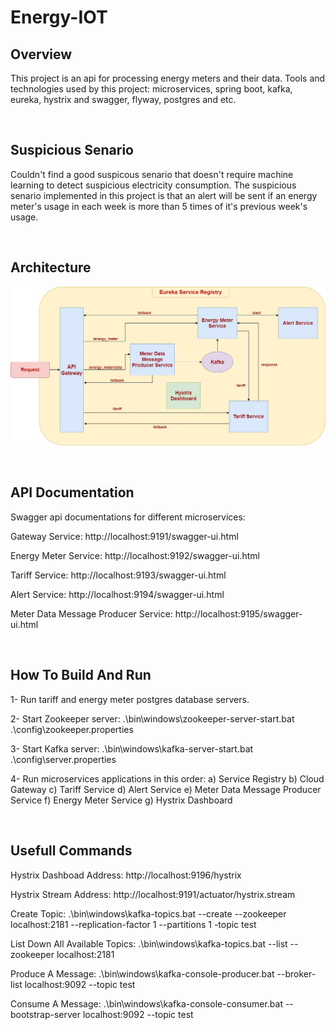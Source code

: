 # Energy-IOT

Overview
-------------------------
This project is an api for processing energy meters and their data.
Tools and technologies used by this project: microservices, spring boot, kafka, eureka, hystrix and swagger, flyway, postgres and etc.

<br />

Suspicious Senario
-------------------------

Couldn't find a good suspicous senario that doesn't require machine learning to detect suspicious electricity consumption. The suspicious senario implemented in this project is that an alert will be sent if an energy meter's usage in each week is more than 5 times of it's previous week's usage.

<br />

Architecture
-------------------------

![alt text](https://github.com/amir-pma/Energy-IoT/blob/5147a09ae0c4b8b448b2bc13a5a107a5470840c8/architecture.jpg)

<br />

API Documentation
-------------------------

Swagger api documentations for different microservices:

Gateway Service:
http://localhost:9191/swagger-ui.html

Energy Meter Service:
http://localhost:9192/swagger-ui.html

Tariff Service:
http://localhost:9193/swagger-ui.html

Alert Service:
http://localhost:9194/swagger-ui.html

Meter Data Message Producer Service:
http://localhost:9195/swagger-ui.html

<br />

How To Build And Run
-------------------------

1- Run tariff and energy meter postgres database servers.

2- Start Zookeeper server:
    .\bin\windows\zookeeper-server-start.bat .\config\zookeeper.properties

3- Start Kafka server:
    .\bin\windows\kafka-server-start.bat .\config\server.properties

4- Run microservices applications in this order:
    a) Service Registry  b) Cloud Gateway  c) Tariff Service  d) Alert Service  e) Meter Data Message Producer Service  f) Energy Meter Service  g) Hystrix Dashboard

<br />

Usefull Commands
-------------------------

Hystrix Dashboad Address:
http://localhost:9196/hystrix

Hystrix Stream Address:
http://localhost:9191/actuator/hystrix.stream

Create Topic:
.\bin\windows\kafka-topics.bat --create --zookeeper localhost:2181 --replication-factor 1 --partitions 1 -topic test

List Down All Available Topics:
.\bin\windows\kafka-topics.bat --list --zookeeper localhost:2181

Produce A Message:
.\bin\windows\kafka-console-producer.bat --broker-list localhost:9092 --topic test

Consume A Message:
.\bin\windows\kafka-console-consumer.bat --bootstrap-server localhost:9092 --topic test